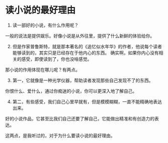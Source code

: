# 读小说的最好理由

1. 读一部好的小说，有什么作用呢？

一般的说法是提供娱乐。好像小说是从外往里，提供了什么新鲜的体验给你。

2. 但是作家普鲁斯特，就是那本著名的《追忆似水年华》的作者，他说每个读者能够读到的，其实只是已经存在于他内心的东西。
确实啊，如果你内心没有相关的感受，即使读到了，你也没啥感觉。

那小说的作用体现在哪儿呢？有两点。


3. 第一，它就像是一种光学仪器，帮助读者发现那些自己发现不了的东西。

你恨什么、爱什么，通过你痴迷的小说，你可以更深入地了解自己。


4. 第二，有些感受，我们自己心里早就有，但是模模糊糊，一直不能精确地表达出来。

好的小说作品，它甚至比我们自己还要了解自己，它能做出精准和有创造力的表达。

这两点，是我听过的，对于为什么要读小说的最好理由。


